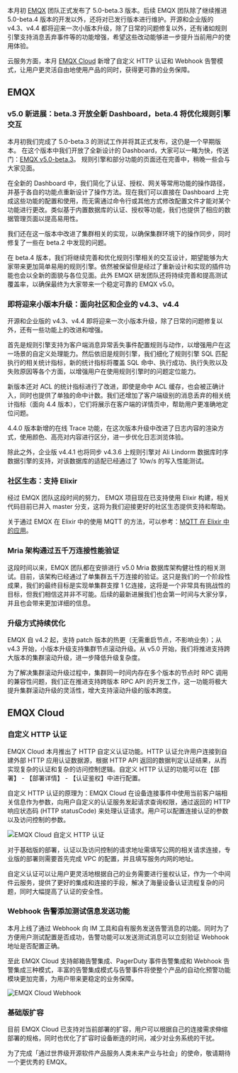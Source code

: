 本月初 [EMQX](https://www.emqx.io/zh) 团队正式发布了 5.0-beta.3 版本。后续 EMQX 团队除了继续推进 5.0-beta.4 版本的开发以外，还将对已发行版本进行维护。开源和企业版的 v4.3、v4.4 都将迎来一次小版本升级，除了日常的问题修复以外，还有诸如规则引擎支持消息丢弃事件等的功能增强，希望这些改动能够进一步提升当前用户的使用体验。

云服务方面，本月 [EMQX Cloud](https://www.emqx.com/zh/cloud) 新增了自定义 HTTP 认证和 Webhook 告警模式，让用户更灵活自由地使用产品的同时，获得更可靠的业务保障。

## EMQX

### v5.0 新进展：beta.3 开放全新 Dashboard，beta.4 将优化规则引擎交互

本月初我们完成了 5.0-beta.3 的测试工作并将其正式发布，这仍是一个早期版本。 在这个版本中我们开放了全新设计的 Dashboard，大家可以一睹为快，传送门：[EMQX v5.0-beta.3](https://github.com/emqx/emqx/releases/tag/v5.0-beta.3)。 规则引擎和部分功能的页面还在完善中，稍晚一些会与大家见面。

在全新的 Dashboard 中，我们简化了认证、授权、网关等常用功能的操作路径，并基于各自的功能点重新设计了操作方法。现在我们可以直接在 Dashboard 上完成这些功能的配置和使用，而无需通过命令行或其他方式修改配置文件才能对某个功能进行更改。类似基于内置数据库的认证、授权等功能，我们也提供了相应的数据管理页面以提高易用性。

我们还在这一版本中改进了集群相关的实现，以确保集群环境下的操作同步，同时修复了一些在 beta.2 中发现的问题。

在 beta.4 版本，我们将继续完善和优化规则引擎相关的交互设计，期望能够为大家带来更加简单易用的规则引擎。依然被保留但是经过了重新设计和实现的插件功能也会以全新的面貌与各位见面。此外 EMQX 研发团队还将持续完善和提高测试覆盖率，以确保最终为大家带来一个稳定可靠的 EMQX v5.0。

### 即将迎来小版本升级：面向社区和企业的 v4.3、v4.4

开源和企业版的 v4.3、v4.4 即将迎来一次小版本升级，除了日常的问题修复以外，还有一些功能上的改进和增强。

首先是规则引擎支持为客户端消息异常丢失事件配置规则与动作，以增强用户在这一场景的自定义处理能力。然后依旧是规则引擎，我们细化了规则引擎 SQL 匹配执行的相关统计指标，新的统计指标将覆盖 SQL 命中、执行成功、执行失败以及失败原因等各个方面，以增强用户在使用规则引擎时的问题定位能力。

新版本还对 ACL 的统计指标进行了改进，即使是命中 ACL 缓存，也会被正确计入，同时也提供了单独的命中计数。我们还增加了客户端级别的消息丢弃的相关统计指标（面向 4.4 版本），它们将展示在客户端的详情页中，帮助用户更准确地定位问题。

4.4.0 版本新增的在线 Trace 功能，在这次版本升级中改进了日志内容的渲染方式，使用颜色、高亮对内容进行区分，进一步优化日志浏览体验。

除此之外，企业版 v4.4.1 也将同步 v4.3.6 上规则引擎对 Ali Lindorm 数据库时序数据引擎的支持，对该数据库的适配已经通过了 10w/s 的写入性能测试。

### 社区生态：支持 Elixir

经过 EMQX 团队这段时间的努力， EMQX 项目现在已支持使用 Elixir 构建，相关代码目前已并入 master 分支，这将为我们迎接更好的社区生态提供支持和帮助。

关于通过 EMQX 在 Elixir 中的使用 MQTT 的方法，可以参考：[MQTT 在 Elixir 中的应用](https://www.emqx.com/zh/blog/mqtt-for-elixir)。

### Mria 架构通过五千万连接性能验证

这段时间以来，EMQX 团队都在安排进行 v5.0 Mria 数据库架构健壮性的相关测试。目前，该架构已经通过了单集群五千万连接的验证。这只是我们的一个阶段性成果，我们的最终目标是实现单集群支撑 1 亿连接，这将是一个非常具有挑战性的目标，但我们相信这并非不可能。后续的最新进展我们也会第一时间与大家分享，并且也会带来更加详细的信息。

### 升级方式持续优化

EMQX 自 v4.2 起，支持 patch 版本的热更（无需重启节点，不影响业务）；从 v4.3 开始，小版本升级支持集群节点滚动升级。从 v5.0 开始，我们将推进支持跨大版本的集群滚动升级，进一步降低升级复杂度。

为了解决集群滚动升级过程中，集群同一时间内存在多个版本的节点时 RPC 调用的兼容性问题，我们正在推进支持跨版本 RPC API 的开发工作，这一功能将极大提升集群滚动升级的灵活性，增大支持滚动升级的版本跨度。

## EMQX Cloud

### 自定义 HTTP 认证

EMQX Cloud 本月推出了 HTTP 自定义认证功能。HTTP 认证允许用户连接到自建外部 HTTP 应用认证数据源，根据 HTTP API 返回的数据判定认证结果，从而实现复杂的认证和复杂的访问控制逻辑。自定义 HTTP 认证的功能可以在【部署】 - 【部署详情】 - 【认证鉴权】中进行配置。

自定义 HTTP 认证的原理为：EMQX Cloud 在设备连接事件中使用当前客户端相关信息作为参数，向用户自定义的认证服务发起请求查询权限，通过返回的 HTTP 响应状态码 (HTTP statusCode) 来处理认证请求。用户可以配置连接认证的参数以及访问控制的参数。

![EMQX Cloud 自定义 HTTP 认证](https://static.emqx.net/images/a66a7786d7aecc7d7eb08114680f94c8.png)

对于基础版的部署，认证以及访问控制的请求地址需填写公网的相关请求连接，专业版的部署则需要首先完成 VPC 的配置，并且填写服务内网的地址。

自定义认证可以让用户更灵活地根据自己的业务需要进行鉴权认证，作为一个中间件云服务，提供了更好的集成和连接的手段，解决了海量设备认证流程复杂的问题，同时大幅提高了认证的安全性。

### Webhook 告警添加测试信息发送功能

本月上线了通过 Webhook 向 IM 工具和自有服务发送告警消息的功能。同时为了方便用户测试配置是否成功，告警功能可以发送测试消息可以立刻验证 Webhook 地址是否配置正确。

至此 EMQX Cloud 支持邮箱告警集成、PagerDuty 事件告警集成和 Webhook 告警集成三种模式，丰富的告警集成模式与告警事件将使整个产品的自动化预警功能模块更加完善，为用户带来更稳定的业务保障。

![EMQX Cloud Webhook](https://static.emqx.net/images/66765175c120f1a84d9efbc1c85350d0.png)

### 基础版扩容

目前 EMQX Cloud 已支持对当前部署的扩容，用户可以根据自己的连接需求伸缩部署的规格，同时也优化了扩容时设备断连的时间，减少对业务系统的干扰。

 
为了完成「通过世界级开源软件产品服务人类未来产业与社会」的使命，敬请期待一个更优秀的 EMQX。
